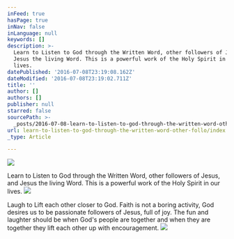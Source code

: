 ```yaml
---
inFeed: true
hasPage: true
inNav: false
inLanguage: null
keywords: []
description: >-
  Learn to Listen to God through the Written Word, other followers of Jesus, and
  Jesus the living Word. This is a powerful work of the Holy Spirit in our
  lives.
datePublished: '2016-07-08T23:19:08.162Z'
dateModified: '2016-07-08T23:19:02.711Z'
title: ''
author: []
authors: []
publisher: null
starred: false
sourcePath: >-
  _posts/2016-07-08-learn-to-listen-to-god-through-the-written-word-other-follo.md
url: learn-to-listen-to-god-through-the-written-word-other-follo/index.html
_type: Article

---
```

![](https://the-grid-user-content.s3-us-west-2.amazonaws.com/70ee9827-beef-4bd3-94f0-fa19c869abfe.png)

Learn to Listen to God through the Written Word, other followers of Jesus, and Jesus the living Word. This is a powerful work of the Holy Spirit in our lives.
![](https://the-grid-user-content.s3-us-west-2.amazonaws.com/b1113aea-58d1-45dd-b69e-8d29cc5608fd.png)

Laugh to Lift each other closer to God. Faith is not a boring activity, God desires us to be passionate followers of Jesus, full of joy. The fun and laughter should be when God's people are together and when they are together they lift each other up with encouragement.
![](https://the-grid-user-content.s3-us-west-2.amazonaws.com/170bf87c-38a0-4d7c-91b6-e18eacf68cf2.png)